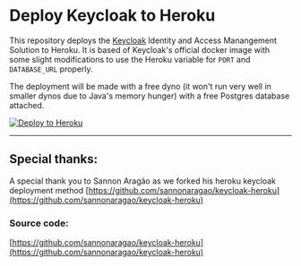 # Deploy Keycloak to Heroku

This repository deploys the [Keycloak](https://www.keycloak.org) Identity and Access Manangement Solution
to Heroku. It is based of Keycloak's official docker image with some slight modifications to use the
Heroku variable for `PORT` and `DATABASE_URL` properly.

The deployment will be made with a free dyno (it won't run very well in smaller dynos
due to Java's memory hunger) with a free Postgres database attached.

[![Deploy to Heroku](https://www.herokucdn.com/deploy/button.svg)](https://heroku.com/deploy)

---

## Special thanks:

A special thank you to Sannon Aragão as we forked his heroku keycloak deployment method [https://github.com/sannonaragao/keycloak-heroku](https://github.com/sannonaragao/keycloak-heroku)


### Source code:

[https://github.com/sannonaragao/keycloak-heroku](https://github.com/sannonaragao/keycloak-heroku)
